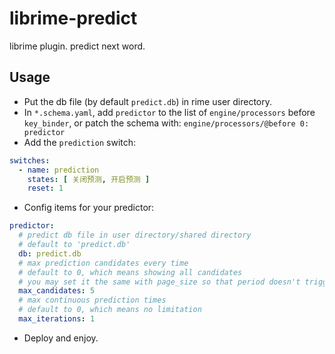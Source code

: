 # librime-predict
librime plugin. predict next word.

## Usage
* Put the db file (by default `predict.db`) in rime user directory.
* In `*.schema.yaml`, add `predictor` to the list of `engine/processors` before `key_binder`,
or patch the schema with: `engine/processors/@before 0: predictor`
* Add the `prediction` switch:
```yaml
switches:
  - name: prediction
    states: [ 关闭预测, 开启预测 ]
    reset: 1
```
* Config items for your predictor:
```yaml
predictor:
  # predict db file in user directory/shared directory
  # default to 'predict.db'
  db: predict.db
  # max prediction candidates every time
  # default to 0, which means showing all candidates
  # you may set it the same with page_size so that period doesn't trigger next page
  max_candidates: 5
  # max continuous prediction times
  # default to 0, which means no limitation
  max_iterations: 1
```
* Deploy and enjoy.
